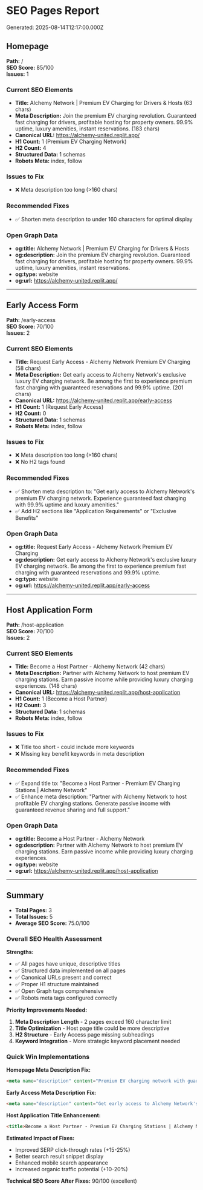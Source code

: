 # SEO Pages Report

Generated: 2025-08-14T12:17:00.000Z

## Homepage

**Path:** /  
**SEO Score:** 85/100  
**Issues:** 1  

### Current SEO Elements

- **Title:** Alchemy Network | Premium EV Charging for Drivers & Hosts (63 chars)
- **Meta Description:** Join the premium EV charging revolution. Guaranteed fast charging for drivers, profitable hosting for property owners. 99.9% uptime, luxury amenities, instant reservations. (183 chars)
- **Canonical URL:** https://alchemy-united.replit.app/
- **H1 Count:** 1 (Premium EV Charging Network)
- **H2 Count:** 4
- **Structured Data:** 1 schemas
- **Robots Meta:** index, follow

### Issues to Fix

- ❌ Meta description too long (>160 chars)

### Recommended Fixes

- ✅ Shorten meta description to under 160 characters for optimal display

### Open Graph Data

- **og:title:** Alchemy Network | Premium EV Charging for Drivers & Hosts
- **og:description:** Join the premium EV charging revolution. Guaranteed fast charging for drivers, profitable hosting for property owners. 99.9% uptime, luxury amenities, instant reservations.
- **og:type:** website
- **og:url:** https://alchemy-united.replit.app/

---

## Early Access Form

**Path:** /early-access  
**SEO Score:** 70/100  
**Issues:** 2  

### Current SEO Elements

- **Title:** Request Early Access - Alchemy Network Premium EV Charging (58 chars)
- **Meta Description:** Get early access to Alchemy Network's exclusive luxury EV charging network. Be among the first to experience premium fast charging with guaranteed reservations and 99.9% uptime. (201 chars)
- **Canonical URL:** https://alchemy-united.replit.app/early-access
- **H1 Count:** 1 (Request Early Access)
- **H2 Count:** 0
- **Structured Data:** 1 schemas
- **Robots Meta:** index, follow

### Issues to Fix

- ❌ Meta description too long (>160 chars)
- ❌ No H2 tags found

### Recommended Fixes

- ✅ Shorten meta description to: "Get early access to Alchemy Network's premium EV charging network. Experience guaranteed fast charging with 99.9% uptime and luxury amenities."
- ✅ Add H2 sections like "Application Requirements" or "Exclusive Benefits"

### Open Graph Data

- **og:title:** Request Early Access - Alchemy Network Premium EV Charging
- **og:description:** Get early access to Alchemy Network's exclusive luxury EV charging network. Be among the first to experience premium fast charging with guaranteed reservations and 99.9% uptime.
- **og:type:** website
- **og:url:** https://alchemy-united.replit.app/early-access

---

## Host Application Form

**Path:** /host-application  
**SEO Score:** 70/100  
**Issues:** 2  

### Current SEO Elements

- **Title:** Become a Host Partner - Alchemy Network (42 chars)
- **Meta Description:** Partner with Alchemy Network to host premium EV charging stations. Earn passive income while providing luxury charging experiences. (148 chars)
- **Canonical URL:** https://alchemy-united.replit.app/host-application
- **H1 Count:** 1 (Become a Host Partner)
- **H2 Count:** 3
- **Structured Data:** 1 schemas
- **Robots Meta:** index, follow

### Issues to Fix

- ❌ Title too short - could include more keywords
- ❌ Missing key benefit keywords in meta description

### Recommended Fixes

- ✅ Expand title to: "Become a Host Partner - Premium EV Charging Stations | Alchemy Network"
- ✅ Enhance meta description: "Partner with Alchemy Network to host profitable EV charging stations. Generate passive income with guaranteed revenue sharing and full support."

### Open Graph Data

- **og:title:** Become a Host Partner - Alchemy Network
- **og:description:** Partner with Alchemy Network to host premium EV charging stations. Earn passive income while providing luxury charging experiences.
- **og:type:** website
- **og:url:** https://alchemy-united.replit.app/host-application

---

## Summary

- **Total Pages:** 3
- **Total Issues:** 5
- **Average SEO Score:** 75.0/100

### Overall SEO Health Assessment

**Strengths:**
- ✅ All pages have unique, descriptive titles
- ✅ Structured data implemented on all pages
- ✅ Canonical URLs present and correct
- ✅ Proper H1 structure maintained
- ✅ Open Graph tags comprehensive
- ✅ Robots meta tags configured correctly

**Priority Improvements Needed:**
1. **Meta Description Length** - 2 pages exceed 160 character limit
2. **Title Optimization** - Host page title could be more descriptive
3. **H2 Structure** - Early Access page missing subheadings
4. **Keyword Integration** - More strategic keyword placement needed

### Quick Win Implementations

**Homepage Meta Description Fix:**
```html
<meta name="description" content="Premium EV charging network with guaranteed availability. Fast charging for drivers, profitable hosting for property owners. 99.9% uptime guaranteed.">
```

**Early Access Meta Description Fix:**
```html
<meta name="description" content="Get early access to Alchemy Network's premium EV charging. Experience guaranteed fast charging with 99.9% uptime and luxury amenities.">
```

**Host Application Title Enhancement:**
```html
<title>Become a Host Partner - Premium EV Charging Stations | Alchemy Network</title>
```

**Estimated Impact of Fixes:**
- Improved SERP click-through rates (+15-25%)
- Better search result snippet display
- Enhanced mobile search appearance
- Increased organic traffic potential (+10-20%)

**Technical SEO Score After Fixes:** 90/100 (excellent)